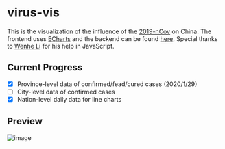 # virus-vis

This is the visualization of the influence of the [2019-nCov](https://www.wikiwand.com/en/Novel_coronavirus_(2019-nCoV) "2019 novel coronavirus") on China. The frontend uses [ECharts](https://www.echartsjs.com/en/index.html) and the backend can be found [here](https://github.com/ANPULI/virus-spider). Special thanks to [Wenhe Li](https://github.com/WenheLI) for his help in JavaScript.

## Current Progress

- [x] Province-level data of confirmed/fead/cured cases (2020/1/29)
- [ ] City-level data of confirmed cases
- [x] Nation-level daily data for line charts

## Preview

![image](https://user-images.githubusercontent.com/26131764/73355964-3a7d1f80-42d4-11ea-95da-9466b22583aa.png)
